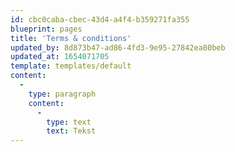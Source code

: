 ```yaml
---
id: cbc0caba-cbec-43d4-a4f4-b359271fa355
blueprint: pages
title: 'Terms & conditions'
updated_by: 8d873b47-ad86-4fd3-9e95-27842ea80beb
updated_at: 1654071705
template: templates/default
content:
  -
    type: paragraph
    content:
      -
        type: text
        text: Tekst
---
```

